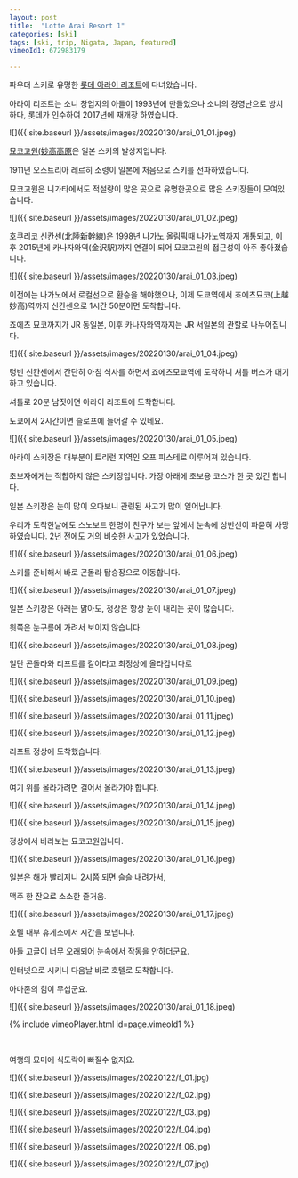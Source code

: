 ```yaml
---
layout: post
title:  "Lotte Arai Resort 1"
categories: [ski]
tags: [ski, trip, Nigata, Japan, featured]
vimeoId1: 672983179

---
```


파우더 스키로 유명한 [롯데 아라이 리조트][arai1]에 다녀왔습니다.

아라이 리조트는 소니 창업자의 아들이 1993년에 만들었으나 소니의 경영난으로 방치하다,
롯데가 인수하여 2017년에 재개장 하였습니다.

![]({{ site.baseurl }}/assets/images/20220130/arai_01_01.jpeg)

[묘코고원(妙高高原][myoko1]은 일본 스키의 발상지입니다. 

1911년 오스트리아 레르히 소령이 일본에 처음으로 스키를 전파하였습니다.

묘코고원은 니가타에서도 적설량이 많은 곳으로 유명한곳으로 많은 스키장들이 모여있습니다.

![]({{ site.baseurl }}/assets/images/20220130/arai_01_02.jpeg)


호쿠리코 신칸센(北陸新幹線)은 1998년 나가노 올림픽때 나가노역까지 개통되고, 
이후 2015년에 카나자와역(金沢駅)까지 연결이 되어 묘코고원의 접근성이 아주 좋아졌습니다.

![]({{ site.baseurl }}/assets/images/20220130/arai_01_03.jpeg)

이전에는 나가노에서 로컬선으로 환승을 해야했으나,
이제 도쿄역에서 죠에츠묘코(上越妙高)역까지 신칸센으로 1시간 50분이면 도착합니다. 

죠에츠 묘코까지가 JR 동일본, 이후 카나자와역까지는 JR 서일본의 관할로 나누어집니다.

![]({{ site.baseurl }}/assets/images/20220130/arai_01_04.jpeg)

텅빈 신칸센에서 간단히 아침 식사를 하면서 죠에츠모쿄역에 도착하니 셔틀 버스가 대기하고 있습니다.

셔틀로 20분 남짓이면 아라이 리조트에 도착합니다. 

도쿄에서 2시간이면 슬로프에 들어갈 수 있네요.

![]({{ site.baseurl }}/assets/images/20220130/arai_01_05.jpeg)

아라이 스키장은 대부분이 트리런 지역인 오프 피스테로 이루어져 있습니다. 

초보자에게는 적합하지 않은 스키장입니다. 가장 아래에 초보용 코스가 한 곳 있긴 합니다.

일본 스키장은 눈이 많이 오다보니 관련된 사고가 많이 일어납니다.

우리가 도착한날에도 스노보드 한명이 친구가 보는 앞에서 눈속에 상반신이 파묻혀 사망하였습니다.
2년 전에도 거의 비슷한 사고가 있었습니다.

![]({{ site.baseurl }}/assets/images/20220130/arai_01_06.jpeg)

스키를 준비해서 바로 곤돌라 탑승장으로 이동합니다.

![]({{ site.baseurl }}/assets/images/20220130/arai_01_07.jpeg)

일본 스키장은 아래는 맑아도, 정상은 항상 눈이 내리는 곳이 많습니다.

윗쪽은 눈구름에 가려서 보이지 않습니다.

![]({{ site.baseurl }}/assets/images/20220130/arai_01_08.jpeg)

일단 곤돌라와 리프트를 갈아타고 최정상에 올라갑니다로

![]({{ site.baseurl }}/assets/images/20220130/arai_01_09.jpeg)

![]({{ site.baseurl }}/assets/images/20220130/arai_01_10.jpeg)

![]({{ site.baseurl }}/assets/images/20220130/arai_01_11.jpeg)

![]({{ site.baseurl }}/assets/images/20220130/arai_01_12.jpeg)

리프트 정상에 도착했습니다.

![]({{ site.baseurl }}/assets/images/20220130/arai_01_13.jpeg)

여기 위를 올라가려면 걸어서 올라가야 합니다.

![]({{ site.baseurl }}/assets/images/20220130/arai_01_14.jpeg)

![]({{ site.baseurl }}/assets/images/20220130/arai_01_15.jpeg)

정상에서 바라보는 묘코고원입니다.

![]({{ site.baseurl }}/assets/images/20220130/arai_01_16.jpeg)

일본은 해가 빨리지니 2시쯤 되면 슬슬 내려가서,

맥주 한 잔으로 소소한 즐거움.

![]({{ site.baseurl }}/assets/images/20220130/arai_01_17.jpeg)

호텔 내부 휴게소에서 시간을 보냅니다.

아들 고글이 너무 오래되어 눈속에서 작동을 안하더군요.

인터넷으로 시키니 다음날 바로 호텔로 도착합니다.

아마존의 힘이 무섭군요.

![]({{ site.baseurl }}/assets/images/20220130/arai_01_18.jpeg)

{% include vimeoPlayer.html id=page.vimeoId1 %}

<br>

여행의 묘미에 식도락이 빠질수 없지요.

![]({{ site.baseurl }}/assets/images/20220122/f_01.jpg)

![]({{ site.baseurl }}/assets/images/20220122/f_02.jpg)

![]({{ site.baseurl }}/assets/images/20220122/f_03.jpg)

![]({{ site.baseurl }}/assets/images/20220122/f_04.jpg)

![]({{ site.baseurl }}/assets/images/20220122/f_06.jpg)

![]({{ site.baseurl }}/assets/images/20220122/f_07.jpg)

[arai1]: https://www.lottehotel.com/arai-resort/en.html

[myoko1]: https://myokotourism.com